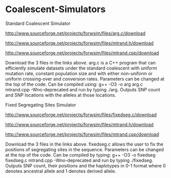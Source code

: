 # Coalescent-Simulators
Standard Coalescent Simulator


http://www.sourceforge.net/projects/forwsim/files/arg.c/download

http://www.sourceforge.net/projects/forwsim/files/mtrand.h/download

http://www.sourceforge.net/projects/forwsim/files/mtrand.cpp/download



Download the 3 files in the links above. arg.c is a C++ program that can efficiently simulate datasets under the standard coalescent with uniform mutation rate, constant population size and with either non-uniform or uniform crossing-over and conversion rates. Parameters can be changed at the top of the code. Can be compiled using: g++ -O3 -o arg arg.c mtrand.cpp -Wno-deprecated and run by typing ./arg. Outputs SNP count and SNP locations with the alleles at those locations.


Fixed Segregating Sites Simulator


http://www.sourceforge.net/projects/forwsim/files/fixedseg.c/download

http://www.sourceforge.net/projects/forwsim/files/mtrand.h/download

http://www.sourceforge.net/projects/forwsim/files/mtrand.cpp/download



Download the 3 files in the links above. fixedseg.c allows the user to fix the positions of segregating sites in the sequence. Parameters can be changed at the top of the code. Can be compiled by typing: g++ -O3 -o fixedseg fixedseg.c mtrand.cpp -Wno-deprecated and run by typing ./fixedseg. Outputs SNP count, their positions and the haplotypes in 0-1 format where 0 denotes ancestral allele and 1 denotes derived allele.
